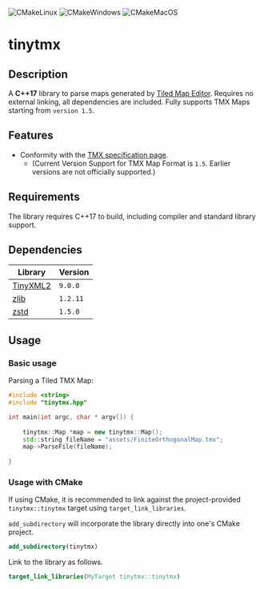 ![CMakeLinux](https://github.com/KaseyJenkins/tinytmx/actions/workflows/CMakeLinux.yml/badge.svg)
![CMakeWindows](https://github.com/KaseyJenkins/tinytmx/actions/workflows/CMakeWindows.yml/badge.svg)
![CMakeMacOS](https://github.com/KaseyJenkins/tinytmx/actions/workflows/CMakeMacOS.yml/badge.svg)


# tinytmx


## Description


A **C++17** library to parse maps generated by
[Tiled Map Editor](https://github.com/bjorn/tiled/).
Requires no external linking, all dependencies are included. Fully supports TMX Maps starting from `version 1.5`.


## Features

* Conformity with the [TMX specification page](http://doc.mapeditor.org/en/latest/reference/tmx-map-format/).
    * (Current Version Support for TMX Map Format is `1.5`. Earlier versions are not officially supported.)

## Requirements
The library requires C++17 to build, including compiler and standard library support.

## Dependencies

| Library      | Version |
| ----------- | ----------- |
| [TinyXML2](https://github.com/leethomason/tinyxml2)   | `9.0.0`        |
| [zlib](https://github.com/madler/zlib)                |  `1.2.11`      |
| [zstd](https://github.com/facebook/zstd)              | `1.5.0`        |

[comment]: <> (## Installation)

[comment]: <> (This describes the installation process using cmake.)


## Usage
### Basic usage
Parsing a Tiled TMX Map:
```c++
#include <string>
#include "tinytmx.hpp"

int main(int argc, char * argv[]) {
    
    tinytmx::Map *map = new tinytmx::Map();
    std::string fileName = "assets/FiniteOrthogonalMap.tmx";
    map->ParseFile(fileName);
    
}
```
### Usage with CMake

If using CMake, it is recommended to link against the project-provided
`tinytmx::tinytmx` target using `target_link_libraries`.

[comment]: <> (It is possible to use ```find_package``` to import an installed version of the)

[comment]: <> (library.)

[comment]: <> (```cmake)

[comment]: <> (find_package&#40;tinytmx REQUIRED&#41;)

[comment]: <> (```)


[comment]: <> (Alternatively, )
```add_subdirectory``` will incorporate the library directly 
into one's CMake project.
```cmake
add_subdirectory(tinytmx)
```

[comment]: <> (Either way, )
Link to the library as follows.
```cmake
target_link_libraries(MyTarget tinytmx::tinytmx)
```